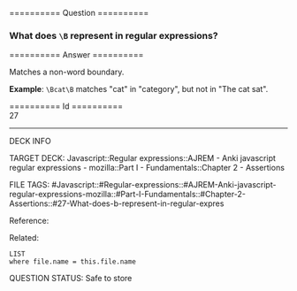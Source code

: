 ========== Question ==========  

### What does `\B` represent in regular expressions?  

========== Answer ==========  

Matches a non-word boundary.

**Example**: `\Bcat\B` matches "cat" in "category", but not in "The cat sat".

========== Id ==========  
27

---

DECK INFO

TARGET DECK: Javascript::Regular expressions::AJREM - Anki javascript regular expressions - mozilla::Part I - Fundamentals::Chapter 2 - Assertions

FILE TAGS: #Javascript::#Regular-expressions::#AJREM-Anki-javascript-regular-expressions-mozilla::#Part-I-Fundamentals::#Chapter-2-Assertions::#27-What-does-b-represent-in-regular-expres

Reference:

Related:

```dataview
LIST
where file.name = this.file.name
```


QUESTION STATUS: Safe to store
